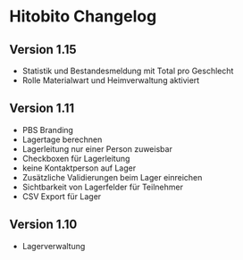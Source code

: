 # Hitobito Changelog

## Version 1.15

*   Statistik und Bestandesmeldung mit Total pro Geschlecht
*   Rolle Materialwart und Heimverwaltung aktiviert

## Version 1.11

*   PBS Branding
*   Lagertage berechnen
*   Lagerleitung nur einer Person zuweisbar
*   Checkboxen für Lagerleitung
*   keine Kontaktperson auf Lager
*   Zusätzliche Validierungen beim Lager einreichen
*   Sichtbarkeit von Lagerfelder für Teilnehmer
*   CSV Export für Lager

## Version 1.10

*   Lagerverwaltung
